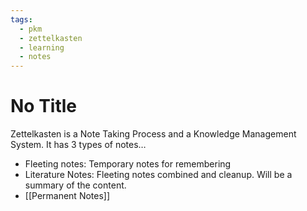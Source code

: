 ```yaml
---
tags:
  - pkm
  - zettelkasten
  - learning
  - notes
---
```


# No Title

Zettelkasten is a Note Taking Process and a Knowledge Management System. It has 3 types of notes…

- Fleeting notes: Temporary notes for remembering
- Literature Notes: Fleeting notes combined and cleanup. Will be a summary of the content.
- [[Permanent Notes]]
